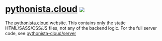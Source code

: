 # [pythonista.cloud](http://pythonista.cloud/) [![](https://img.shields.io/badge/Donate-PayPal-brightgreen.svg?style=flat-square)](https://paypal.me/luke0)

The [pythonista.cloud](http://pythonista.cloud/) website. This contains only the static HTML/SASS/CSS/JS files, not any of the backend logic. For the full server code, see [pythonista-cloud/server](https://github.com/pythonista-cloud/server)
